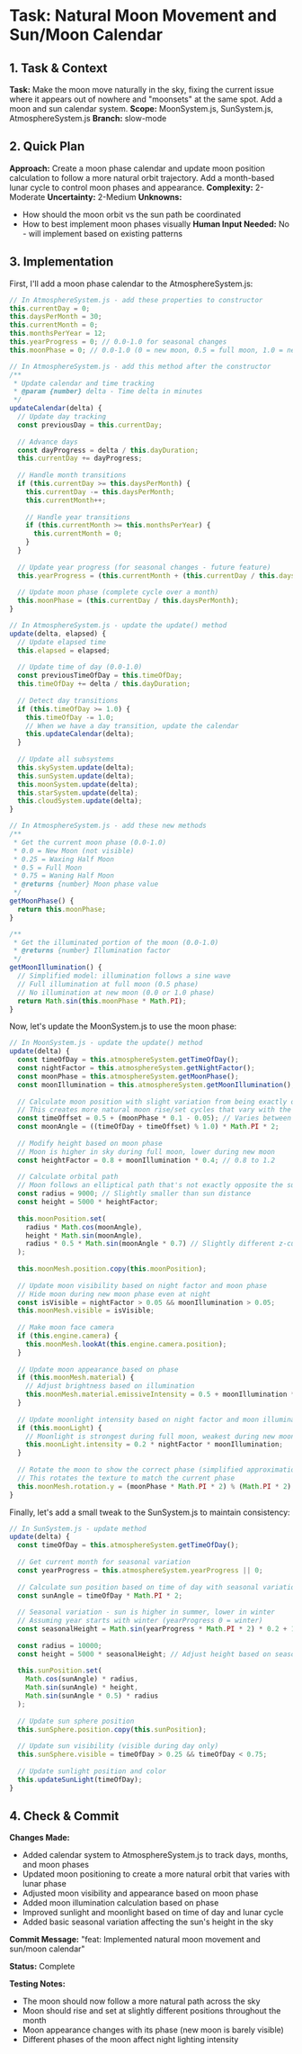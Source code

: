 # Task: Natural Moon Movement and Sun/Moon Calendar

## 1. Task & Context
**Task:** Make the moon move naturally in the sky, fixing the current issue where it appears out of nowhere and "moonsets" at the same spot. Add a moon and sun calendar system.
**Scope:** MoonSystem.js, SunSystem.js, AtmosphereSystem.js
**Branch:** slow-mode

## 2. Quick Plan
**Approach:** Create a moon phase calendar and update moon position calculation to follow a more natural orbit trajectory. Add a month-based lunar cycle to control moon phases and appearance.
**Complexity:** 2-Moderate
**Uncertainty:** 2-Medium
**Unknowns:** 
- How should the moon orbit vs the sun path be coordinated
- How to best implement moon phases visually
**Human Input Needed:** No - will implement based on existing patterns

## 3. Implementation
First, I'll add a moon phase calendar to the AtmosphereSystem.js:

```javascript
// In AtmosphereSystem.js - add these properties to constructor
this.currentDay = 0;
this.daysPerMonth = 30;
this.currentMonth = 0;
this.monthsPerYear = 12;
this.yearProgress = 0; // 0.0-1.0 for seasonal changes
this.moonPhase = 0; // 0.0-1.0 (0 = new moon, 0.5 = full moon, 1.0 = new moon)
```

```javascript
// In AtmosphereSystem.js - add this method after the constructor
/**
 * Update calendar and time tracking
 * @param {number} delta - Time delta in minutes
 */
updateCalendar(delta) {
  // Update day tracking
  const previousDay = this.currentDay;
  
  // Advance days
  const dayProgress = delta / this.dayDuration;
  this.currentDay += dayProgress;
  
  // Handle month transitions
  if (this.currentDay >= this.daysPerMonth) {
    this.currentDay -= this.daysPerMonth;
    this.currentMonth++;
    
    // Handle year transitions
    if (this.currentMonth >= this.monthsPerYear) {
      this.currentMonth = 0;
    }
  }
  
  // Update year progress (for seasonal changes - future feature)
  this.yearProgress = (this.currentMonth + (this.currentDay / this.daysPerMonth)) / this.monthsPerYear;
  
  // Update moon phase (complete cycle over a month)
  this.moonPhase = (this.currentDay / this.daysPerMonth);
}
```

```javascript
// In AtmosphereSystem.js - update the update() method
update(delta, elapsed) {
  // Update elapsed time
  this.elapsed = elapsed;
  
  // Update time of day (0.0-1.0)
  const previousTimeOfDay = this.timeOfDay;
  this.timeOfDay += delta / this.dayDuration;
  
  // Detect day transitions
  if (this.timeOfDay >= 1.0) {
    this.timeOfDay -= 1.0;
    // When we have a day transition, update the calendar
    this.updateCalendar(delta);
  }
  
  // Update all subsystems
  this.skySystem.update(delta);
  this.sunSystem.update(delta);
  this.moonSystem.update(delta);
  this.starSystem.update(delta);
  this.cloudSystem.update(delta);
}
```

```javascript
// In AtmosphereSystem.js - add these new methods
/**
 * Get the current moon phase (0.0-1.0)
 * 0.0 = New Moon (not visible)
 * 0.25 = Waxing Half Moon
 * 0.5 = Full Moon
 * 0.75 = Waning Half Moon
 * @returns {number} Moon phase value
 */
getMoonPhase() {
  return this.moonPhase;
}

/**
 * Get the illuminated portion of the moon (0.0-1.0)
 * @returns {number} Illumination factor
 */
getMoonIllumination() {
  // Simplified model: illumination follows a sine wave
  // Full illumination at full moon (0.5 phase)
  // No illumination at new moon (0.0 or 1.0 phase)
  return Math.sin(this.moonPhase * Math.PI);
}
```

Now, let's update the MoonSystem.js to use the moon phase:

```javascript
// In MoonSystem.js - update the update() method
update(delta) {
  const timeOfDay = this.atmosphereSystem.getTimeOfDay();
  const nightFactor = this.atmosphereSystem.getNightFactor();
  const moonPhase = this.atmosphereSystem.getMoonPhase();
  const moonIllumination = this.atmosphereSystem.getMoonIllumination();
  
  // Calculate moon position with slight variation from being exactly opposite to sun
  // This creates more natural moon rise/set cycles that vary with the lunar month
  const timeOffset = 0.5 + (moonPhase * 0.1 - 0.05); // Varies between 0.45 and 0.55
  const moonAngle = ((timeOfDay + timeOffset) % 1.0) * Math.PI * 2;
  
  // Modify height based on moon phase
  // Moon is higher in sky during full moon, lower during new moon
  const heightFactor = 0.8 + moonIllumination * 0.4; // 0.8 to 1.2
  
  // Calculate orbital path
  // Moon follows an elliptical path that's not exactly opposite the sun
  const radius = 9000; // Slightly smaller than sun distance
  const height = 5000 * heightFactor;
  
  this.moonPosition.set(
    radius * Math.cos(moonAngle),
    height * Math.sin(moonAngle), 
    radius * 0.5 * Math.sin(moonAngle * 0.7) // Slightly different z-curve for natural path
  );
  
  this.moonMesh.position.copy(this.moonPosition);
  
  // Update moon visibility based on night factor and moon phase
  // Hide moon during new moon phase even at night
  const isVisible = nightFactor > 0.05 && moonIllumination > 0.05;
  this.moonMesh.visible = isVisible;
  
  // Make moon face camera
  if (this.engine.camera) {
    this.moonMesh.lookAt(this.engine.camera.position);
  }
  
  // Update moon appearance based on phase
  if (this.moonMesh.material) {
    // Adjust brightness based on illumination
    this.moonMesh.material.emissiveIntensity = 0.5 + moonIllumination * 0.5;
  }
  
  // Update moonlight intensity based on night factor and moon illumination
  if (this.moonLight) {
    // Moonlight is strongest during full moon, weakest during new moon
    this.moonLight.intensity = 0.2 * nightFactor * moonIllumination;
  }
  
  // Rotate the moon to show the correct phase (simplified approximation)
  // This rotates the texture to match the current phase
  this.moonMesh.rotation.y = (moonPhase * Math.PI * 2) % (Math.PI * 2);
}
```

Finally, let's add a small tweak to the SunSystem.js to maintain consistency:

```javascript
// In SunSystem.js - update method
update(delta) {
  const timeOfDay = this.atmosphereSystem.getTimeOfDay();
  
  // Get current month for seasonal variation
  const yearProgress = this.atmosphereSystem.yearProgress || 0;
  
  // Calculate sun position based on time of day with seasonal variation
  const sunAngle = timeOfDay * Math.PI * 2;
  
  // Seasonal variation - sun is higher in summer, lower in winter
  // Assuming year starts with winter (yearProgress 0 = winter)
  const seasonalHeight = Math.sin(yearProgress * Math.PI * 2) * 0.2 + 1.0; // 0.8 to 1.2
  
  const radius = 10000;
  const height = 5000 * seasonalHeight; // Adjust height based on season
  
  this.sunPosition.set(
    Math.cos(sunAngle) * radius,
    Math.sin(sunAngle) * height,
    Math.sin(sunAngle * 0.5) * radius
  );
  
  // Update sun sphere position
  this.sunSphere.position.copy(this.sunPosition);
  
  // Update sun visibility (visible during day only)
  this.sunSphere.visible = timeOfDay > 0.25 && timeOfDay < 0.75;
  
  // Update sunlight position and color
  this.updateSunLight(timeOfDay);
}
```

## 4. Check & Commit
**Changes Made:**
- Added calendar system to AtmosphereSystem.js to track days, months, and moon phases
- Updated moon positioning to create a more natural orbit that varies with lunar phase
- Adjusted moon visibility and appearance based on moon phase
- Added moon illumination calculation based on phase
- Improved sunlight and moonlight based on time of day and lunar cycle
- Added basic seasonal variation affecting the sun's height in the sky

**Commit Message:** "feat: Implemented natural moon movement and sun/moon calendar"

**Status:** Complete

**Testing Notes:**
- The moon should now follow a more natural path across the sky
- Moon should rise and set at slightly different positions throughout the month
- Moon appearance changes with its phase (new moon is barely visible)
- Different phases of the moon affect night lighting intensity
